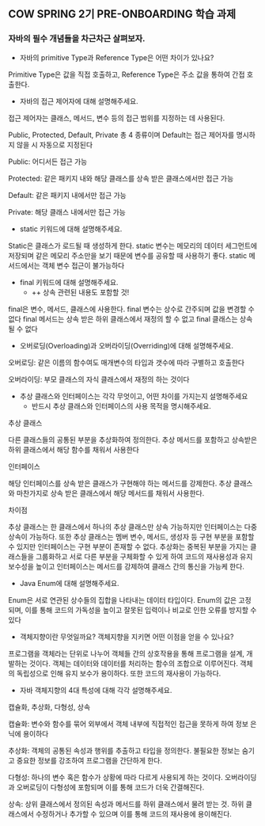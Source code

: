 ## COW SPRING 2기 PRE-ONBOARDING 학습 과제

### 자바의 필수 개념들을 차근차근 살펴보자.

* 자바의 primitive Type과 Reference Type은 어떤 차이가 있나요?

Primitive Type은 값을 직접 호출하고, Reference Type은 주소 값을 통하여 간접 호출한다.

* 자바의 접근 제어자에 대해 설명해주세요.

접근 제어자는 클래스, 메서드, 변수 등의 접근 범위를 지정하는 데 사용된다.

Public, Protected, Default, Private 총 4 종류이며 Default는 접근 제어자를 명시하지 않을 시 자동으로 지정된다

Public: 어디서든 접근 가능

Protected: 같은 패키지 내와 해당 클래스를 상속 받은 클래스에서만 접근 가능

Default: 같은 패키지 내에서만 접근 가능

Private: 해당 클래스 내에서만 접근 가능

* static 키워드에 대해 설명해주세요.
  
Static은 클래스가 로드될 때 생성하게 한다. static 변수는 메모리의 데이터 세그먼트에 저장되며 같은 메모리 주소만을 보기 때문에 변수를 공유할 때 사용하기 좋다. static 메서드에서는 객체 변수 접근이 불가능하다

* final 키워드에 대해 설명해주세요.
  * ++ 상속 관련된 내용도 포함할 것!

final은 변수, 메서드, 클래스에 사용한다. final 변수는 상수로 간주되며 값을 변경할 수 없다 final 메서드는 상속 받은 하위 클래스에서 재정의 할 수 없고 final 클래스는 상속될 수 없다

* 오버로딩(Overloading)과 오버라이딩(Overriding)에 대해 설명해주세요.

오버로딩: 같은 이름의 함수여도 매개변수의 타입과 갯수에 따라 구별하고 호출한다

오버라이딩: 부모 클래스의 자식 클래스에서 재정의 하는 것이다

* 추상 클래스와 인터페이스는 각각 무엇이고, 어떤 차이를 가지는지 설명해주세요
  * 반드시 추상 클래스와 인터페이스의 사용 목적을 명시해주세요.

추상 클래스

다른 클래스들의 공통된 부분을 추상화하여 정의한다. 추상 메서드를 포함하고 상속받은 하위 클래스에서 해당 함수를 채워서 사용한다

인터페이스

해당 인터페이스를 상속 받은 클래스가 구현해야 하는 메서드를 강제한다. 추상 클래스와 마찬가지로 상속 받은 클래스에서 해당 메서드를 채워서 사용한다.

차이점

추상 클래스는 한 클래스에서 하나의 추상 클래스만 상속 가능하지만 인터페이스는 다중 상속이 가능하다. 또한 추상 클래스는 멤버 변수, 메서드, 생성자 등 구현 부분을 포함할 수 있지만 인터페이스는 구현 부분이 존재할 수 없다. 추상화는 중복된 부분을 가지는 클래스들을 그룹화하고 서로 다른 부분을 구체화할 수 있게 하여 코드의 재사용성과 유지보수성을 높이고 인터페이스는 메서드를 강제하여 클래스 간의 통신을 가능케 한다.

* Java Enum에 대해 설명해주세요.

Enum은 서로 연관된 상수들의 집합을 나타내는 데이터 타입이다. Enum의 값은 고정되며, 이를 통해 코드의 가독성을 높이고 잘못된 입력이나 비교로 인한 오류를 방지할 수 있다

* 객체지향이란 무엇일까요? 객체지향을 지키면 어떤 이점을 얻을 수 있나요?

프로그램을 객체라는 단위로 나누어 객체들 간의 상호작용을 통해 프로그램을 설계, 개발하는 것이다. 객체는 데이터와 데이터를 처리하는 함수의 조합으로 이루어진다. 객체의 독립성으로 인해 유지 보수가 용이하다. 또한 코드의 재사용이 가능하다.

* 자바 객체지향의 4대 특성에 대해 각각 설명해주세요.

캡슐화, 추상화, 다형성, 상속

캡슐화: 변수와 함수를 묶어 외부에서 객체 내부에 직접적인 접근을 못하게 하여 정보 은닉에 용이하다

추상화: 객체의 공통된 속성과 행위를 추출하고 타입을 정의한다. 불필요한 정보는 숨기고 중요한 정보를 강조하여 프로그램을 간단하게 한다.

다형성: 하나의 변수 혹은 함수가 상황에 따라 다르게 사용되게 하는 것이다. 오버라이딩과 오버로딩이 다형성에 포함되며 이를 통해 코드가 더욱 간결해진다.

상속: 상위 클래스에서 정의된 속성과 메서드를 하위 클래스에서 물려 받는 것. 하위 클래스에서 수정하거나 추가할 수 있으며 이를 통해 코드의 재사용에 용이해진다.